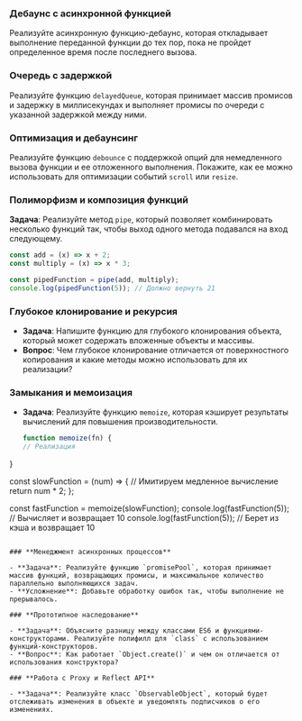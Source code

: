 
### **Дебаунс с асинхронной функцией**

Реализуйте асинхронную функцию-дебаунс, которая откладывает выполнение переданной функции до тех пор, пока не пройдет определенное время после последнего вызова.

### **Очередь с задержкой**

Реализуйте функцию `delayedQueue`, которая принимает массив промисов и задержку в миллисекундах и выполняет промисы по очереди с указанной задержкой между ними.

### **Оптимизация и дебаунсинг**

Реализуйте функцию `debounce` с поддержкой опций для немедленного вызова функции и ее отложенного выполнения. Покажите, как ее можно использовать для оптимизации событий `scroll` или `resize`.

### **Полиморфизм и композиция функций**

**Задача**: Реализуйте метод `pipe`, который позволяет комбинировать несколько функций так, чтобы выход одного метода подавался на вход следующему.
```js
const add = (x) => x + 2;
const multiply = (x) => x * 3;

const pipedFunction = pipe(add, multiply);
console.log(pipedFunction(5)); // Должно вернуть 21

```

### **Глубокое клонирование и рекурсия**

- **Задача**: Напишите функцию для глубокого клонирования объекта, который может содержать вложенные объекты и массивы.
- **Вопрос**: Чем глубокое клонирование отличается от поверхностного копирования и какие методы можно использовать для их реализации?
  
### **Замыкания и мемоизация**

- **Задача**: Реализуйте функцию `memoize`, которая кэширует результаты вычислений для повышения производительности.
  
  ```js
  function memoize(fn) {
  // Реализация
}

const slowFunction = (num) => {
  // Имитируем медленное вычисление
  return num * 2;
};

const fastFunction = memoize(slowFunction);
console.log(fastFunction(5)); // Вычисляет и возвращает 10
console.log(fastFunction(5)); // Берет из кэша и возвращает 10

```

### **Менеджмент асинхронных процессов**

- **Задача**: Реализуйте функцию `promisePool`, которая принимает массив функций, возвращающих промисы, и максимальное количество параллельно выполняющихся задач.
- **Усложнение**: Добавьте обработку ошибок так, чтобы выполнение не прерывалось.
  
### **Прототипное наследование**

- **Задача**: Объясните разницу между классами ES6 и функциями-конструкторами. Реализуйте полифилл для `class` с использованием функций-конструкторов.
- **Вопрос**: Как работает `Object.create()` и чем он отличается от использования конструктора?

### **Работа с Proxy и Reflect API**

- **Задача**: Реализуйте класс `ObservableObject`, который будет отслеживать изменения в объекте и уведомлять подписчиков о его изменениях.